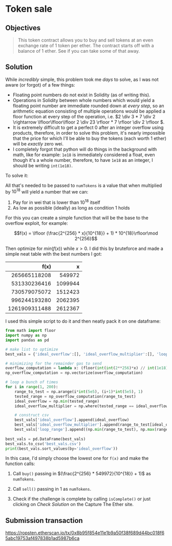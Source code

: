 # Token sale

## Objectives

> This token contract allows you to buy and sell tokens at an even exchange rate of 1 token per ether.
> The contract starts off with a balance of 1 ether. See if you can take some of that away.

## Solution

While _incredibly_ simple, this problem took me _days_ to solve, as I was not aware (or forgot) of a few things:

* Floating point numbers do not exist in Solidity (as of writing this).
* Operations in Solidity between whole numbers which would yield a floating point number are immediate rounded down at _every step_, so an arithmetic equation consisting of multiple operations would be applied a floor function at every step of the operation, i.e. $2 \div 3 * 7 \div 2 \rightarrow \lfloor\lfloor\lfloor 2 \div 23 \rfloor * 7 \rfloor \div 2 \rfloor $.
* It is extremely difficult to get a perfect 0 after an integer overflow using products, therefore, in order to solve this problem, it's nearly impossible that the price for which I'll be able to buy the tokens (each worth 1 ether) will be _exactly_ zero wei.
* I completely forgot that python will do things in the background with math, like for example: `1e18` is immediately considered a float, even though it's a whole number, therefore, to have `1e18` as an integer, I should be writing `int(1e18)`. 

To solve it:


All that's needed to be passed to `numTokens` is a value that when multiplied by $10^{18}$ will yield a number that we can:

1. Pay for in wei that is lower than  $10^{18}$ itself
2. As low as possible (ideally) as long as condition 1 holds

For this you can create a simple function that will be the base to the overflow exploit, for example:

$$f(x) = \lfloor (\frac{2^{256} * x}{10^{18}} + 1) * 10^{18}\rfloor\mod 2^{256}$$

Then optimize for $min(f(x))$ while $x > 0$. I did this by bruteforce and made a simple neat table with the best numbers I got:

|             f(x) |                           x | 
|-----------------:|----------------------------:|
|     265665118208 |                      549972 |
|     531330236416 |                     1099944 |
|     730579075072 |                     1512423 |
|     996244193280 |                     2062395 |
|    1261909311488 |                     2612367 |

I used this simple script to do it and then neatly pack it on one dataframe:

```python
from math import floor
import numpy as np
import pandas as pd

# make list to optimize
best_vals = {'ideal_overflow':[], 'ideal_overflow_multiplier':[], 'loop_range':[]}

# minimizing for the remainder gas to send
overflow_computation = lambda x: (floor(int(int(2**256)*x) // int(1e18)) + 1) * int(1e18) % int(int(2**256))
np_overflow_computation = np.vectorize(overflow_computation)

# loop a bunch of times
for i in range(1, 200):
    range_to_test = np.arange(i*int(5e5), (i+1)*int(5e5), 1)
    tested_range = np_overflow_computation(range_to_test)
    ideal_overflow = np.min(tested_range)
    ideal_overflow_multiplier = np.where(tested_range == ideal_overflow)

    # construct csv
    best_vals['ideal_overflow'].append(ideal_overflow)
    best_vals['ideal_overflow_multiplier'].append(range_to_test[ideal_overflow_multiplier][0])
    best_vals['loop_range'].append((np.min(range_to_test), np.max(range_to_test)))
    
best_vals = pd.DataFrame(best_vals)
best_vals.to_csv('best_vals.csv')
print(best_vals.sort_values(by='ideal_overflow'))

```

In this case, I'd simply choose the lowest one for `f(x)` and make the function calls:

1. Call `buy()` passing in $(\frac{2^{256} * 549972}{10^{18}} + 1)$ as `numTokens`.

2. Call `sell()` passing in $1$ as `numTokens`.

3. Check if the challenge is complete by calling `isComplete()` or just clicking on _Check Solution_ on the Capture The Ether site.

## Submission transaction

https://ropsten.etherscan.io/tx/0x8b95f854e11e1b9a50f38f689d44bc018f65abc19753af497838b1ad5987b6ca
